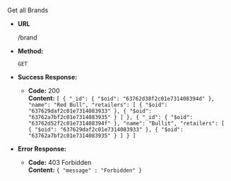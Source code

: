 Get all Brands
  
* **URL**

  /brand

* **Method:**
 
  `GET`

* **Success Response:**

  * **Code:** 200 <br />
    **Content:** `
[
  {
    "_id": {
      "$oid": "63762d38f2c01e731408394d"
    },
    "name": "Red Bull",
    "retailers": [
      {
        "$oid": "637629daf2c01e7314083933"
      },
      {
        "$oid": "63762a7bf2c01e7314083935"
      }
    ]
  },
  {
    "_id": {
      "$oid": "63762d52f2c01e731408394f"
    },
    "name": "Bullit",
    "retailers": [
      {
        "$oid": "637629daf2c01e7314083933"
      },
      {
        "$oid": "63762a7bf2c01e7314083935"
      }
    ]
  }
]
    `
 
* **Error Response:**

  * **Code:** 403 Forbidden <br />
    **Content:** `{ "message" : "Forbidden" }`
